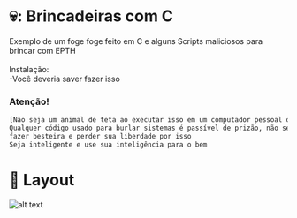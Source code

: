 # 💀: Brincadeiras com C
Exemplo de um foge foge feito em C e alguns Scripts maliciosos para brincar com EPTH
<br>
<br>
Instalação:
<br>
-Você deveria saver fazer isso
### Atenção!

```bash
[Não seja um animal de teta ao executar isso em um computador pessoal ou de empresa]
Qualquer código usado para burlar sistemas é passível de prizão, não seja um tolo em querer 
fazer besteira e perder sua liberdade por isso
Seja inteligente e use sua inteligência para o bem
```

# :art: Layout

![alt text](https://github.com/LuanMattos/c/blob/main/media/imagens/fogefoge.png "Screenshot 1")

